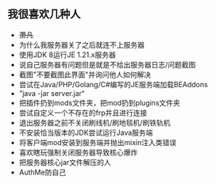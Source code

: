 ## 我很喜欢几种人
- ~~萧凡~~
- 为什么我服务器关了之后就连不上服务器
- 使用JDK 8运行JE 1.21.x服务器
- 说自己服务器有问题但是就是不给出服务器日志/问题截图
- 截图"不要截图此界面"并询问他人如何解决
- 尝试在Java/PHP/Golang/C#编写的JE服务端加载BEAddons
- ”java -jar server.jar“
- 把插件扔到mods文件夹，把mod扔到plugins文件夹
- 尝试自定义一个不存在的frp并且进行连接
- 退出服务器之前不关闭刷线机/刷地毯机/刷铁轨机
- 不安装恰当版本的JDK尝试运行Java服务端
- 将客户端mod安装到服务端并抛出mixin注入类错误
- 喜欢瞎玩强制关闭服务器导致核心爆炸
- 把服务器核心jar文件解压的人
- AuthMe防自己  
